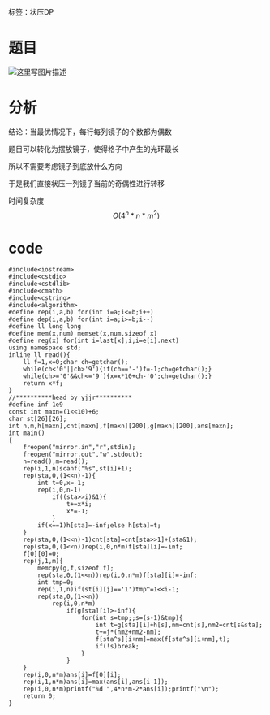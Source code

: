 ﻿---
subtitle: "yanQval毒瘤题"
tags: 
 - DP-状压
grammar_cjkRuby: true
catalog: true
layout:  post
header-img: "img/header/P98.jpg"
preview-img: "/img/preview/P98.jpg"
---
标签：状压DP

# 题目

![这里写图片描述](https://img-blog.csdn.net/20180327221336786?watermark/2/text/aHR0cHM6Ly9ibG9nLmNzZG4ubmV0L3F3ZXJ0eTExMjU=/font/5a6L5L2T/fontsize/400/fill/I0JBQkFCMA==/dissolve/70)

# 分析

结论：当最优情况下，每行每列镜子的个数都为偶数

题目可以转化为摆放镜子，使得格子中产生的光环最长

所以不需要考虑镜子到底放什么方向

于是我们直接状压一列镜子当前的奇偶性进行转移

时间复杂度$$O(4^n*n*m^2)$$

# code
```
#include<iostream>
#include<cstdio>
#include<cstdlib>
#include<cmath>
#include<cstring>
#include<algorithm>
#define rep(i,a,b) for(int i=a;i<=b;i++)
#define dep(i,a,b) for(int i=a;i>=b;i--)
#define ll long long
#define mem(x,num) memset(x,num,sizeof x)
#define reg(x) for(int i=last[x];i;i=e[i].next)
using namespace std;
inline ll read(){
	ll f=1,x=0;char ch=getchar();
	while(ch<'0'||ch>'9'){if(ch=='-')f=-1;ch=getchar();}
	while(ch>='0'&&ch<='9'){x=x*10+ch-'0';ch=getchar();}
	return x*f;
}
//**********head by yjjr**********
#define inf 1e9
const int maxn=(1<<10)+6;
char st[26][26];
int n,m,h[maxn],cnt[maxn],f[maxn][200],g[maxn][200],ans[maxn];
int main()
{
	freopen("mirror.in","r",stdin);
	freopen("mirror.out","w",stdout);
	n=read(),m=read();
	rep(i,1,n)scanf("%s",st[i]+1);
	rep(sta,0,(1<<n)-1){
		int t=0,x=-1;
		rep(i,0,n-1)
			if((sta>>i)&1){
				t+=x*i;
				x*=-1;
			}
		if(x==1)h[sta]=-inf;else h[sta]=t;
	}
	rep(sta,0,(1<<n)-1)cnt[sta]=cnt[sta>>1]+(sta&1);
	rep(sta,0,(1<<n))rep(i,0,n*m)f[sta][i]=-inf;
	f[0][0]=0;
	rep(j,1,m){
		memcpy(g,f,sizeof f);
		rep(sta,0,(1<<n))rep(i,0,n*m)f[sta][i]=-inf;
		int tmp=0;
		rep(i,1,n)if(st[i][j]=='1')tmp^=1<<i-1;
		rep(sta,0,(1<<n))
			rep(i,0,n*m)
				if(g[sta][i]>-inf){
					for(int s=tmp;;s=(s-1)&tmp){
						int t=g[sta][i]+h[s],nm=cnt[s],nm2=cnt[s&sta];
						t+=j*(nm2+nm2-nm);
						f[sta^s][i+nm]=max(f[sta^s][i+nm],t);
						if(!s)break;
					}
				}
	}
	rep(i,0,n*m)ans[i]=f[0][i];
	rep(i,1,n*m)ans[i]=max(ans[i],ans[i-1]);
	rep(i,0,n*m)printf("%d ",4*n*m-2*ans[i]);printf("\n");
    return 0;
}
```


